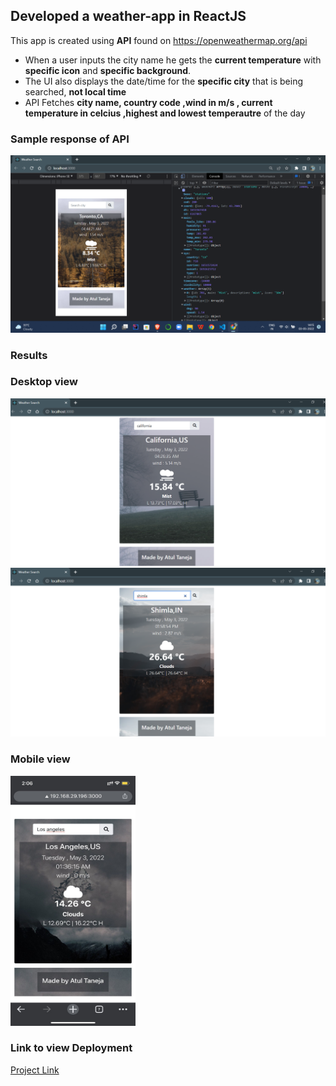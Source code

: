 ## Developed a weather-app in ReactJS

This app is created using **API** found on https://openweathermap.org/api 
<ul>
<li>When a user inputs the city name he gets the <b>current temperature</b> with <b>specific icon</b> and <b>specific background</b>.</li>
<li>The UI also displays the date/time for the <b>specific city</b> that is being searched, <b>not local time</b></li>
<li>API Fetches <b>city name, country code ,wind in m/s , current temperature in celcius ,highest and lowest temperautre</b> of the day</li>
</ul>

### Sample response of API
<img src="./src/sample_response/sample_response.png" width="700">

### Results

### Desktop view

<img src="./src/sample_response/California.png" width="700">
<br/>
<img src="./src/sample_response/Shimla.png" width="700">


### Mobile view

<img src="./src/sample_response/mobile.jpg" height="400" width="200">

### Link to view Deployment

[Project Link](https://atultnj21.github.io/weather-app/)